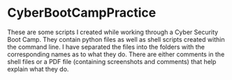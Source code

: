 # CyberBootCampPractice
These are some scripts I created while working through a Cyber Security Boot Camp.  They contain
python files as well as shell scripts created within the command line.  I have separated the files
into the folders with the corresponding names as to what they do.  There are either comments in the 
shell files or a PDF file (containing screenshots and comments) that help explain what they do.

